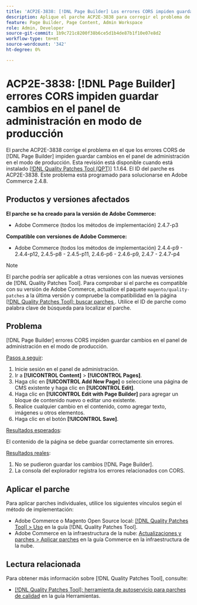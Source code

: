 ```yaml
---
title: 'ACP2E-3838: [!DNL Page Builder] Los errores CORS impiden guardar los cambios en el panel de administración en el modo de producción'
description: Aplique el parche ACP2E-3838 para corregir el problema de Adobe Commerce donde  [!DNL Page Builder] los errores CORS impiden guardar cambios en el panel de administración en el modo de producción.
feature: Page Builder, Page Content, Admin Workspace
role: Admin, Developer
source-git-commit: 1b9c721c8200f38b6ce5d1b4de87b1f10e07e8d2
workflow-type: tm+mt
source-wordcount: '342'
ht-degree: 0%

---
```



# ACP2E-3838: [!DNL Page Builder] errores CORS impiden guardar cambios en el panel de administración en modo de producción

El parche ACP2E-3838 corrige el problema en el que los errores CORS de [!DNL Page Builder] impiden guardar cambios en el panel de administración en el modo de producción. Esta revisión está disponible cuando está instalado [[!DNL Quality Patches Tool (QPT)]](/help/tools/quality-patches-tool/quality-patches-tool-to-self-serve-quality-patches.md) 1.1.64. El ID del parche es ACP2E-3838. Este problema está programado para solucionarse en Adobe Commerce 2.4.8.

## Productos y versiones afectados

**El parche se ha creado para la versión de Adobe Commerce:**

* Adobe Commerce (todos los métodos de implementación) 2.4.7-p3

**Compatible con versiones de Adobe Commerce:**

* Adobe Commerce (todos los métodos de implementación) 2.4.4-p9 - 2.4.4-p12, 2.4.5-p8 - 2.4.5-p11, 2.4.6-p6 - 2.4.6-p9, 2.4.7 - 2.4.7-p4

>[!NOTE]
>
>El parche podría ser aplicable a otras versiones con las nuevas versiones de [!DNL Quality Patches Tool]. Para comprobar si el parche es compatible con su versión de Adobe Commerce, actualice el paquete `magento/quality-patches` a la última versión y compruebe la compatibilidad en la página [[!DNL Quality Patches Tool]: buscar parches ](https://experienceleague.adobe.com/tools/commerce-quality-patches/index.html). Utilice el ID de parche como palabra clave de búsqueda para localizar el parche.

## Problema

[!DNL Page Builder] errores CORS impiden guardar cambios en el panel de administración en el modo de producción.

<u>Pasos a seguir</u>:

1. Inicie sesión en el panel de administración.
1. Ir a **[!UICONTROL Content]** > **[!UICONTROL Pages]**.
1. Haga clic en **[!UICONTROL Add New Page]** o seleccione una página de CMS existente y haga clic en **[!UICONTROL Edit]**.
1. Haga clic en **[!UICONTROL Edit with Page Builder]** para agregar un bloque de contenido nuevo o editar uno existente.
1. Realice cualquier cambio en el contenido, como agregar texto, imágenes u otros elementos.
1. Haga clic en el botón **[!UICONTROL Save]**.

<u>Resultados esperados</u>:

El contenido de la página se debe guardar correctamente sin errores.

<u>Resultados reales</u>:

1. No se pudieron guardar los cambios [!DNL Page Builder].
1. La consola del explorador registra los errores relacionados con CORS.

## Aplicar el parche

Para aplicar parches individuales, utilice los siguientes vínculos según el método de implementación:

* Adobe Commerce o Magento Open Source local: [[!DNL Quality Patches Tool] > Uso](/help/tools/quality-patches-tool/usage.md) en la guía [!DNL Quality Patches Tool].
* Adobe Commerce en la infraestructura de la nube: [Actualizaciones y parches > Aplicar parches](https://experienceleague.adobe.com/docs/commerce-cloud-service/user-guide/develop/upgrade/apply-patches.html) en la guía Commerce en la infraestructura de la nube.

## Lectura relacionada

Para obtener más información sobre [!DNL Quality Patches Tool], consulte:

* [[!DNL Quality Patches Tool]: herramienta de autoservicio para parches de calidad](/help/tools/quality-patches-tool/quality-patches-tool-to-self-serve-quality-patches.md) en la guía Herramientas.
